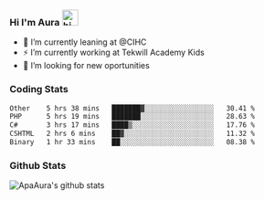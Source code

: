 ### Hi I'm Aura <img src="https://user-images.githubusercontent.com/1303154/88677602-1635ba80-d120-11ea-84d8-d263ba5fc3c0.gif" width="28px" alt="hi">

- 🔭 I’m currently leaning at @CIHC
- ⚡ I’m currently working at Tekwill Academy Kids
- 🤔 I’m looking for new oportunities


### Coding Stats

<!--START_SECTION:waka-->

```txt
Other    5 hrs 38 mins   ███████▓░░░░░░░░░░░░░░░░░   30.41 %
PHP      5 hrs 19 mins   ███████░░░░░░░░░░░░░░░░░░   28.63 %
C#       3 hrs 17 mins   ████▒░░░░░░░░░░░░░░░░░░░░   17.76 %
CSHTML   2 hrs 6 mins    ██▓░░░░░░░░░░░░░░░░░░░░░░   11.32 %
Binary   1 hr 33 mins    ██░░░░░░░░░░░░░░░░░░░░░░░   08.38 %
```

<!--END_SECTION:waka-->

### Github Stats

![ApaAura's github stats](https://github-readme-stats.vercel.app/api?username=ApaAura&count_private=true&theme=tokyonight&hide=contribs,prs)
